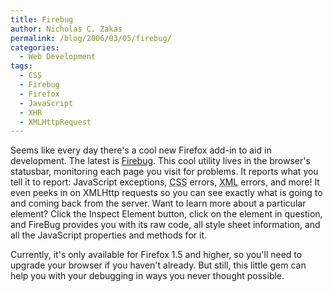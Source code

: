 ```yaml
---
title: Firebug
author: Nicholas C. Zakas
permalink: /blog/2006/03/05/firebug/
categories:
  - Web Development
tags:
  - CSS
  - Firebug
  - Firefox
  - JavaScript
  - XHR
  - XMLHttpRequest
---
```

Seems like every day there's a cool new Firefox add-in to aid in development. The latest is <a title="FireBug" rel="external" href="http://www.joehewitt.com/software/firebug/">Firebug</a>. This cool utility lives in the browser's statusbar, monitoring each page you visit for problems. It reports what you tell it to report: JavaScript exceptions, <acronym title="Cascading Style Sheet">CSS</acronym> errors, <acronym title="eXtensible Markup Language">XML</acronym> errors, and more! It even peeks in on XMLHttp requests so you can see exactly what is going to and coming back from the server. Want to learn more about a particular element? Click the Inspect Element button, click on the element in question, and FireBug provides you with its raw code, all style sheet information, and all the JavaScript properties and methods for it.

Currently, it's only available for Firefox 1.5 and higher, so you'll need to upgrade your browser if you haven't already. But still, this little gem can help you with your debugging in ways you never thought possible.
